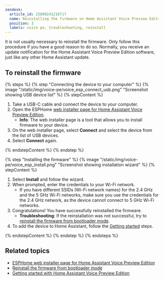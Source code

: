 ```yaml
---
zendesk:
  article_id: 25800241218717
  name: Reinstalling the firmware on Home Assistant Voice Preview Edition
  position: 3
  labels: voice pe, troubleshooting, reinstall
---
```


It is not usually necessary to reinstall the firmware. Only follow this procedure if you have a good reason to do so. Normally, you receive an update notification for the Home Assistant Voice Preview Edition software, just like any other Home Assistant update.

## To reinstall the firmware

{% steps %}
{% step "Connecting the device to your computer" %}
{% image "/static/img/voice-pe/voice_esp_connect_usb.png" "Screenshot showing USB device list" %}
{% stepContent %}

   1. Take a USB-C cable and connect the device to your computer.
   2. Open the ESPHome [web installer page for Home Assistant Voice Preview Edition](https://esphome.github.io/home-assistant-voice-pe/).
      - **Info**: The web installer page is a tool that allows you to install firmware to your device.
   3. On the web installer page, select **Connect** and select the device from the list of USB devices.
   4. Select **Connect** again.

{% endstepContent %}
{% endstep %}

{% step "Installing the firmware" %}
{% image "/static/img/voice-pe/voice_esp_install.png" "Screenshot showing installation wizard" %}
{% stepContent %}

   1. Select **Install** and follow the wizard.
   2. When prompted, enter the credentials to your Wi-Fi network.
      - If you have different SSIDs (Wi-Fi network names) for the 2.4 GHz and the 5 GHz Wi-Fi networks, make sure you use the credentials for the 2.4 GHz network, as the device cannot connect to 5 GHz Wi-Fi networks.
   3. Congratulations! You have successfully reinstalled the firmware.
      - **Troubleshooting**: If the reinstallation was not successful, try to [reinstall the firmware from bootloader mode](/hc/en-us/articles/25800285426589).
   4. To add the device to Home Assistant, follow the [Getting started](/hc/en-us/articles/25918770371229) steps.

{% endstepContent %}
{% endstep %}
{% endsteps %}

## Related topics

- [ESPHome web installer page for Home Assistant Voice Preview Edition](https://esphome.github.io/home-assistant-voice-pe/)
- [Reinstall the firmware from bootloader mode](/hc/en-us/articles/25800285426589)
- [Getting started with Home Assistant Voice Preview Edition](/hc/en-us/articles/25918770371229)